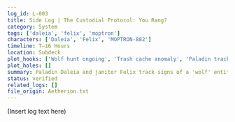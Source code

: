 ```yaml
---
log_id: L-003
title: Side Log | The Custodial Protocol: You Rang?
category: System
tags: ['daleia', 'felix', 'moptron']
characters: ['Daleia', 'Felix', 'MOPTRON-882']
timeline: T–16 Hours
location: Subdeck
plot_hooks: ['Wolf hunt ongoing', 'Trash cache anomaly', 'Paladin tracking unknown entity']
plot_holes: []
summary: Paladin Daleia and janitor Felix track signs of a 'wolf' entity as sensors detect anomalies.
status: verified
related_logs: []
file_origin: Aetherion.txt
---
```


(Insert log text here)
